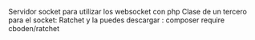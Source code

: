 Servidor socket para utilizar los websocket con php 
Clase de un tercero para el socket: Ratchet y la puedes descargar : composer require cboden/ratchet